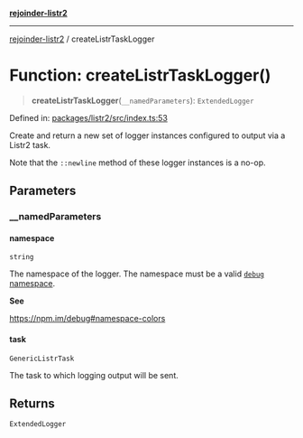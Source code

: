 [**rejoinder-listr2**](../README.md)

***

[rejoinder-listr2](../README.md) / createListrTaskLogger

# Function: createListrTaskLogger()

> **createListrTaskLogger**(`__namedParameters`): `ExtendedLogger`

Defined in: [packages/listr2/src/index.ts:53](https://github.com/Xunnamius/rejoinder/blob/5bc1ad3ac2ec35fd6ea7303f62742d4acff84f60/packages/listr2/src/index.ts#L53)

Create and return a new set of logger instances configured to output via a
Listr2 task.

Note that the `::newline` method of these logger instances is a no-op.

## Parameters

### \_\_namedParameters

#### namespace

`string`

The namespace of the logger. The namespace must be a valid [`debug`
namespace](https://npm.im/debug#namespace-colors).

**See**

https://npm.im/debug#namespace-colors

#### task

`GenericListrTask`

The task to which logging output will be sent.

## Returns

`ExtendedLogger`

